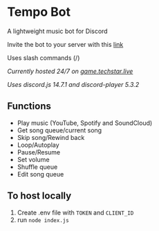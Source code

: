 # Tempo Bot
A lightweight music bot for Discord

Invite the bot to your server with this [link](https://discord.com/oauth2/authorize?scope=bot&client_id=1079605657382166659&permissions=8)

Uses slash commands (/)

*Currently hosted 24/7 on [game.techstar.live](https://game.techstar.live/)*

*Uses discord.js 14.7.1 and discord-player 5.3.2*

## Functions
 - Play music (YouTube, Spotify and SoundCloud)
 - Get song queue/current song
 - Skip song/Rewind back
 - Loop/Autoplay
 - Pause/Resume
 - Set volume
 - Shuffle queue
 - Edit song queue

## To host locally
 1. Create .env file with `TOKEN` and `CLIENT_ID`
 2. run `node index.js`

